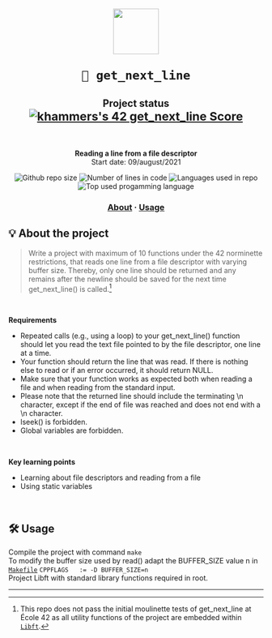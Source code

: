 <h1 align="center">
  <img  width="90" src="https://user-images.githubusercontent.com/19689770/129336866-169b0dc7-ea41-47d4-b50a-d466508031af.png">
  
	🧰 get_next_line
 </img>
	<sub><sub>Project status</sub></sub></br>
	<sub><a href="https://github.com/JaeSeoKim/badge42"><img src="https://badge42.vercel.app/api/v2/cl9mxvq9700780hl4msqc8saj/project/2284509" alt="khammers's 42 get_next_line Score" /></a></sub></br>
</h1>
</br>

<p align="center">
	<b>Reading a line from a file descriptor</b></br>
	Start date: 09/august/2021 </br>
</p>

<p align="center">
	<img alt="Github repo size" src="https://img.shields.io/github/repo-size/KHammerschmidt/42cursus-get_next_line?color=red"/>
	<img alt="Number of lines in code" src="https://img.shields.io/tokei/lines/github/KHammerschmidt/42cursus-get_next_line?color=blueviolet"/>
	<img alt="Languages used in repo" src="https://img.shields.io/github/languages/count/KHammerschmidt/42cursus-get_next_line?color=silver"/>
	<img alt="Top used progamming language" src="https://img.shields.io/github/languages/top/KHammerschmidt/42cursus-get_next_line?color=gold"/>	
</p>

<h3 align="center">
	<a href="-about">About</a>
	<span> · </span>
	<a href="#-usage">Usage</a>
</h3>


## 💡 About the project
> Write a project with maximum of 10 functions under the 42 norminette restrictions, that reads one line from a file descriptor with varying buffer size. Thereby, only one line should be returned and any remains after the newline should be saved for the next time get_next_line() is called.[^1]
</br>

**Requirements** </br>
- Repeated calls (e.g., using a loop) to your get_next_line() function should let you read the text file pointed to by the file descriptor, one line at a time.</br>
- Your function should return the line that was read. If there is nothing else to read or if an error occurred, it should return NULL.</br>
- Make sure that your function works as expected both when reading a file and when reading from the standard input.</br>
- Please note that the returned line should include the terminating \n character, except if the end of file was reached and does not end with a \n character.</br>
- lseek() is forbidden.</br>
- Global variables are forbidden.</br>
</br>

**Key learning points**
  - Learning about file descriptors and reading from a file
  - Using static variables
</br>

## 🛠️ **Usage**
Compile the project with command ``` make ``` <br/>
To modify the buffer size used by read() adapt the BUFFER_SIZE value n in 
[`Makefile`](./Makefile) ``` CPPFLAGS	:= -D BUFFER_SIZE=n ``` </br>
Project Libft with standard library functions required in root.
</br>



---

[^1]: This repo does not pass the initial moulinette tests of get_next_line at École 42 as all utility functions of the project are embedded within [`Libft`](./Libft).

